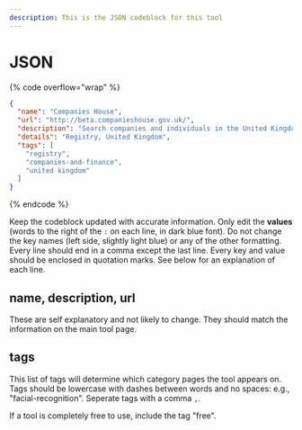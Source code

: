 ```yaml
---
description: This is the JSON codeblock for this tool
---
```


# JSON

{% code overflow="wrap" %}
```json
{
  "name": "Companies House",
  "url": "http://beta.companieshouse.gov.uk/",
  "description": "Search companies and individuals in the United Kingdom and Gibraltar.",
  "details": "Registry, United Kingdom",
  "tags": [
    "registry",
    "companies-and-finance",
    "united kingdom"
  ]
}
```
{% endcode %}

Keep the codeblock updated with accurate information. Only edit the **values** (words to the right of the `:` on each line, in dark blue font). Do not change the key names (left side, slightly light blue) or any of the other formatting. Every line should end in a comma except the last line. Every key and value should be enclosed in quotation marks. See below for an explanation of each line.&#x20;

## name, description, url

These are self explanatory and not likely to change. They should match the information on the main tool page.

## tags

This list of tags will determine which category pages the tool appears on. Tags should be lowercase with dashes between words and no spaces: e.g., "facial-recognition". Seperate tags with a comma `,`.

If a tool is completely free to use, include the tag "free".

